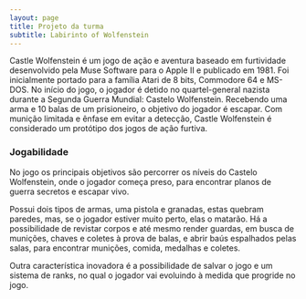 ```yaml
---
layout: page
title: Projeto da turma
subtitle: Labirinto of Wolfenstein
---
```


Castle Wolfenstein é um jogo de ação e aventura baseado em furtividade desenvolvido pela Muse Software para o Apple II e publicado em 1981. Foi inicialmente portado para a família Atari de 8 bits, Commodore 64 e MS-DOS. No início do jogo, o jogador é detido no quartel-general nazista durante a Segunda Guerra Mundial: Castelo Wolfenstein. Recebendo uma arma e 10 balas de um prisioneiro, o objetivo do jogador é escapar. Com munição limitada e ênfase em evitar a detecção, Castle Wolfenstein é considerado um protótipo dos jogos de ação furtiva.

### Jogabilidade
No jogo os principais objetivos são percorrer os níveis do Castelo Wolfenstein, onde o jogador começa preso, para encontrar planos de guerra secretos e escapar vivo.

Possui dois tipos de armas, uma pistola e granadas, estas quebram paredes, mas, se o jogador estiver muito perto, elas o matarão. Há a possibilidade de revistar corpos e até mesmo render guardas, em busca de munições, chaves e coletes à prova de balas, e abrir baús espalhados pelas salas, para encontrar munições, comida, medalhas e coletes.

Outra característica inovadora é a possibilidade de salvar o jogo e um sistema de ranks, no qual o jogador vai evoluindo à medida que progride no jogo.


